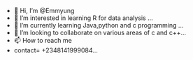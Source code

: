 - 👋 Hi, I’m @Emmyung
- 👀 I’m interested in learning R for data analysis ...
- 🌱 I’m currently learning Java,python and c programming ...
- 💞️ I’m looking to collaborate on various areas of c and c++...
- 📫 How to reach me 
- contact= +2348141999084...

<!---
Emmyung/Emmyung is a ✨ special ✨ repository because its `README.md` (this file) appears on your GitHub profile.
You can click the Preview link to take a look at your changes.
--->
